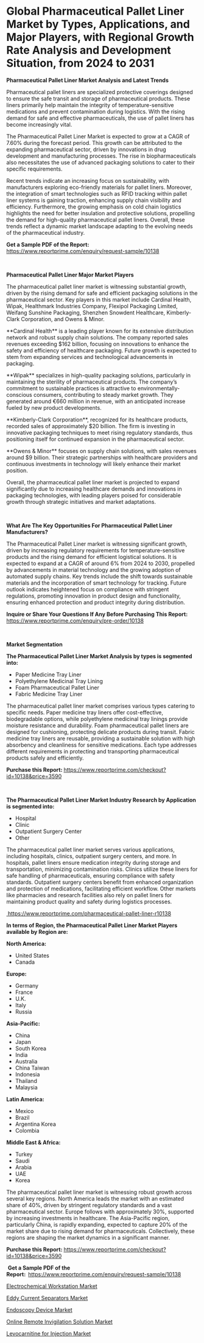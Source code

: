 <p><h1>Global Pharmaceutical Pallet Liner Market by Types, Applications, and Major Players, with Regional Growth Rate Analysis and Development Situation, from 2024 to 2031</h1></p><p><strong>Pharmaceutical Pallet Liner Market Analysis and Latest Trends</strong></p>
<p><p>Pharmaceutical pallet liners are specialized protective coverings designed to ensure the safe transit and storage of pharmaceutical products. These liners primarily help maintain the integrity of temperature-sensitive medications and prevent contamination during logistics. With the rising demand for safe and effective pharmaceuticals, the use of pallet liners has become increasingly vital.</p><p>The Pharmaceutical Pallet Liner Market is expected to grow at a CAGR of 7.60% during the forecast period. This growth can be attributed to the expanding pharmaceutical sector, driven by innovations in drug development and manufacturing processes. The rise in biopharmaceuticals also necessitates the use of advanced packaging solutions to cater to their specific requirements.</p><p>Recent trends indicate an increasing focus on sustainability, with manufacturers exploring eco-friendly materials for pallet liners. Moreover, the integration of smart technologies such as RFID tracking within pallet liner systems is gaining traction, enhancing supply chain visibility and efficiency. Furthermore, the growing emphasis on cold chain logistics highlights the need for better insulation and protective solutions, propelling the demand for high-quality pharmaceutical pallet liners. Overall, these trends reflect a dynamic market landscape adapting to the evolving needs of the pharmaceutical industry.</p></p>
<p><strong>Get a Sample PDF of the Report:&nbsp;</strong> <a href="https://www.reportprime.com/enquiry/request-sample/10138?utm_campaign=1420&utm_medium=2&utm_source=Github&utm_content=ia&utm_term=28112024&utm_id=pharmaceutical-pallet-liner">https://www.reportprime.com/enquiry/request-sample/10138</a></p>
<p>&nbsp;</p>
<p><strong>Pharmaceutical Pallet Liner Major Market Players</strong></p>
<p><p>The pharmaceutical pallet liner market is witnessing substantial growth, driven by the rising demand for safe and efficient packaging solutions in the pharmaceutical sector. Key players in this market include Cardinal Health, Wipak, Healthmark Industries Company, Flexipol Packaging Limited, Weifang Sunshine Packaging, Shenzhen Snowdent Healthcare, Kimberly-Clark Corporation, and Owens & Minor.</p><p>**Cardinal Health** is a leading player known for its extensive distribution network and robust supply chain solutions. The company reported sales revenues exceeding $162 billion, focusing on innovations to enhance the safety and efficiency of healthcare packaging. Future growth is expected to stem from expanding services and technological advancements in packaging.</p><p>**Wipak** specializes in high-quality packaging solutions, particularly in maintaining the sterility of pharmaceutical products. The company’s commitment to sustainable practices is attractive to environmentally-conscious consumers, contributing to steady market growth. They generated around €660 million in revenue, with an anticipated increase fueled by new product developments.</p><p>**Kimberly-Clark Corporation**, recognized for its healthcare products, recorded sales of approximately $20 billion. The firm is investing in innovative packaging techniques to meet rising regulatory standards, thus positioning itself for continued expansion in the pharmaceutical sector.</p><p>**Owens & Minor** focuses on supply chain solutions, with sales revenues around $9 billion. Their strategic partnerships with healthcare providers and continuous investments in technology will likely enhance their market position.</p><p>Overall, the pharmaceutical pallet liner market is projected to expand significantly due to increasing healthcare demands and innovations in packaging technologies, with leading players poised for considerable growth through strategic initiatives and market adaptations.</p></p>
<p>&nbsp;</p>
<p><strong>What Are The Key Opportunities For Pharmaceutical Pallet Liner Manufacturers?</strong></p>
<p><p>The Pharmaceutical Pallet Liner market is witnessing significant growth, driven by increasing regulatory requirements for temperature-sensitive products and the rising demand for efficient logistical solutions. It is expected to expand at a CAGR of around 6% from 2024 to 2030, propelled by advancements in material technology and the growing adoption of automated supply chains. Key trends include the shift towards sustainable materials and the incorporation of smart technology for tracking. Future outlook indicates heightened focus on compliance with stringent regulations, promoting innovation in product design and functionality, ensuring enhanced protection and product integrity during distribution.</p></p>
<p><strong>Inquire or Share Your Questions If Any Before Purchasing This Report:</strong> <a href="https://www.reportprime.com/enquiry/pre-order/10138?utm_campaign=1420&utm_medium=2&utm_source=Github&utm_content=ia&utm_term=28112024&utm_id=pharmaceutical-pallet-liner">https://www.reportprime.com/enquiry/pre-order/10138</a></p>
<p>&nbsp;</p>
<p><strong>Market Segmentation</strong></p>
<p><strong>The Pharmaceutical Pallet Liner Market Analysis by types is segmented into:</strong></p>
<p><ul><li>Paper Medicine Tray Liner</li><li>Polyethylene Medicinal Tray Lining</li><li>Foam Pharmaceutical Pallet Liner</li><li>Fabric Medicine Tray Liner</li></ul></p>
<p><p>The pharmaceutical pallet liner market comprises various types catering to specific needs. Paper medicine tray liners offer cost-effective, biodegradable options, while polyethylene medicinal tray linings provide moisture resistance and durability. Foam pharmaceutical pallet liners are designed for cushioning, protecting delicate products during transit. Fabric medicine tray liners are reusable, providing a sustainable solution with high absorbency and cleanliness for sensitive medications. Each type addresses different requirements in protecting and transporting pharmaceutical products safely and efficiently.</p></p>
<p><strong>Purchase this Report:&nbsp;</strong><a href="https://www.reportprime.com/checkout?id=10138&price=3590&utm_campaign=1420&utm_medium=2&utm_source=Github&utm_content=ia&utm_term=28112024&utm_id=pharmaceutical-pallet-liner">https://www.reportprime.com/checkout?id=10138&price=3590</a></p>
<p>&nbsp;</p>
<p><strong>The Pharmaceutical Pallet Liner Market Industry Research by Application is segmented into:</strong></p>
<p><ul><li>Hospital</li><li>Clinic</li><li>Outpatient Surgery Center</li><li>Other</li></ul></p>
<p><p>The pharmaceutical pallet liner market serves various applications, including hospitals, clinics, outpatient surgery centers, and more. In hospitals, pallet liners ensure medication integrity during storage and transportation, minimizing contamination risks. Clinics utilize these liners for safe handling of pharmaceuticals, ensuring compliance with safety standards. Outpatient surgery centers benefit from enhanced organization and protection of medications, facilitating efficient workflow. Other markets like pharmacies and research facilities also rely on pallet liners for maintaining product quality and safety during logistics processes.</p></p>
<p><a href="https://www.reportprime.com/pharmaceutical-pallet-liner-r10138?utm_campaign=1420&utm_medium=2&utm_source=Github&utm_content=ia&utm_term=28112024&utm_id=pharmaceutical-pallet-liner">&nbsp;https://www.reportprime.com/pharmaceutical-pallet-liner-r10138</a></p>
<p><strong>In terms of Region, the Pharmaceutical Pallet Liner Market Players available by Region are:</strong></p>
<p>
    <p> <strong> North America: </strong>
        <ul>
            <li>United States</li>
            <li>Canada</li>
        </ul>
        </p> 
    <p> <strong> Europe: </strong>
        <ul>
            <li>Germany</li>
            <li>France</li>
            <li>U.K.</li>
            <li>Italy</li>
            <li>Russia</li>
        </ul>
        </p> 
    <p> <strong> Asia-Pacific: </strong>
        <ul>
            <li>China</li>
            <li>Japan</li>
            <li>South Korea</li>
            <li>India</li>
            <li>Australia</li>
            <li>China Taiwan</li>
            <li>Indonesia</li>
            <li>Thailand</li>
            <li>Malaysia</li>
        </ul>
        </p> 
    <p> <strong> Latin America: </strong>
        <ul>
            <li>Mexico</li>
            <li>Brazil</li>
            <li>Argentina Korea</li>
            <li>Colombia</li>
        </ul>
        </p> 
    <p> <strong> Middle East & Africa: </strong>
        <ul>
            <li>Turkey</li>
            <li>Saudi</li>
            <li>Arabia</li>
            <li>UAE</li>
            <li>Korea</li>
        </ul>
    </p>
    </p>
<p><p>The pharmaceutical pallet liner market is witnessing robust growth across several key regions. North America leads the market with an estimated share of 40%, driven by stringent regulatory standards and a vast pharmaceutical sector. Europe follows with approximately 30%, supported by increasing investments in healthcare. The Asia-Pacific region, particularly China, is rapidly expanding, expected to capture 20% of the market share due to rising demand for pharmaceuticals. Collectively, these regions are shaping the market dynamics in a significant manner.</p></p>
<p><strong>Purchase this Report: </strong><a href="https://www.reportprime.com/checkout?id=10138&price=3590&utm_campaign=1420&utm_medium=2&utm_source=Github&utm_content=ia&utm_term=28112024&utm_id=pharmaceutical-pallet-liner">https://www.reportprime.com/checkout?id=10138&price=3590</a></p>
<p>&nbsp;<strong>Get a Sample PDF of the Report:&nbsp;&nbsp;</strong><a href="https://www.reportprime.com/enquiry/request-sample/10138?utm_campaign=1420&utm_medium=2&utm_source=Github&utm_content=ia&utm_term=28112024&utm_id=pharmaceutical-pallet-liner">https://www.reportprime.com/enquiry/request-sample/10138</a></p>
<p><strong></strong></p>
<p><p><a href="https://www.linkedin.com/pulse/electrochemical-workstation-market-segmentation-geographical-cih0e?utm_campaign=1420&utm_medium=2&utm_source=Github&utm_content=ia&utm_term=28112024&utm_id=pharmaceutical-pallet-liner">Electrochemical Workstation Market</a></p><p><a href="https://www.linkedin.com/pulse/eddy-current-separators-market-analysis-report-global-2qive?utm_campaign=1420&utm_medium=2&utm_source=Github&utm_content=ia&utm_term=28112024&utm_id=pharmaceutical-pallet-liner">Eddy Current Separators Market</a></p><p><a href="https://www.linkedin.com/pulse/endoscopy-device-marketanticipated-grow-predicted-cagr-117-jcore?utm_campaign=1420&utm_medium=2&utm_source=Github&utm_content=ia&utm_term=28112024&utm_id=pharmaceutical-pallet-liner">Endoscopy Device Market</a></p><p><a href="https://issuu.com/reportprime-2/docs/online-remote-invigilation-solution_82acb976f084f0?utm_campaign=1420&utm_medium=2&utm_source=Github&utm_content=ia&utm_term=28112024&utm_id=pharmaceutical-pallet-liner">Online Remote Invigilation Solution Market</a></p><p><a href="https://issuu.com/reportprime-2/docs/levocarnitine-for-injection-market-_dfd985aefa5323?utm_campaign=1420&utm_medium=2&utm_source=Github&utm_content=ia&utm_term=28112024&utm_id=pharmaceutical-pallet-liner">Levocarnitine for Injection Market</a></p></p>